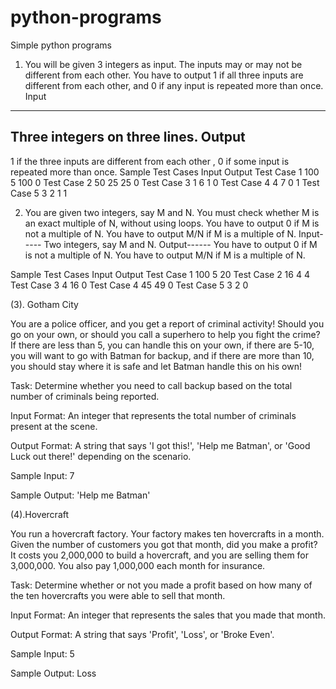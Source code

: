 # python-programs
Simple python programs

1. You will be given 3 integers as input. The inputs may or may not be different from each other.
You have to output 1 if all three inputs are different from each other, and 0 if any input is repeated more than
once.
Input
-----
Three integers on three lines.
Output
------
1 if the three inputs are different from each other
, 0 if some input is repeated more than once.
Sample Test Cases
Input Output
Test Case 1 100 5 100 0
Test Case 2 50 25 25 0
Test Case 3 1 6 1 0
Test Case 4 4 7 0 1
Test Case 5 3 2 1 1

2. You are given two integers, say M and N.
You must check whether M is an exact multiple of N, without using loops.
You have to output 0 if M is not a multiple of N.
You have to output M/N if M is a multiple of N.
Input-----
Two integers, say M and N.
Output------
You have to output 0 if M is not a multiple of N.
You have to output M/N if M is a multiple of N.

Sample Test Cases
Input Output
Test Case 1 100 5 20
Test Case 2 16 4 4
Test Case 3 4 16 0
Test Case 4 45 49 0
Test Case 5 3 2 0


(3). Gotham City

You are a police officer, and you get a report of criminal activity! Should you go on your own, or should you call a superhero to help you fight the crime? If there are less than 5, you can handle this on your own, if there are 5-10, you will want to go with Batman for backup, and if there are more than 10, you should stay where it is safe and let Batman handle this on his own!

Task: 
Determine whether you need to call backup based on the total number of criminals being reported.

Input Format: 
An integer that represents the total number of criminals present at the scene.

Output Format: 
A string that says 'I got this!', 'Help me Batman', or 'Good Luck out there!' depending on the scenario.

Sample Input: 
7

Sample Output: 
'Help me Batman'


(4).Hovercraft

You run a hovercraft factory. Your factory makes ten hovercrafts in a month. Given the number of customers you got that month, did you make a profit? It costs you 2,000,000 to build a hovercraft, and you are selling them for 3,000,000. You also pay 1,000,000 each month for insurance.

Task: 
Determine whether or not you made a profit based on how many of the ten hovercrafts you were able to sell that month.
 
Input Format: 
An integer that represents the sales that you made that month.

Output Format: 
A string that says 'Profit', 'Loss', or 'Broke Even'.

Sample Input: 
5

Sample Output: 
Loss


